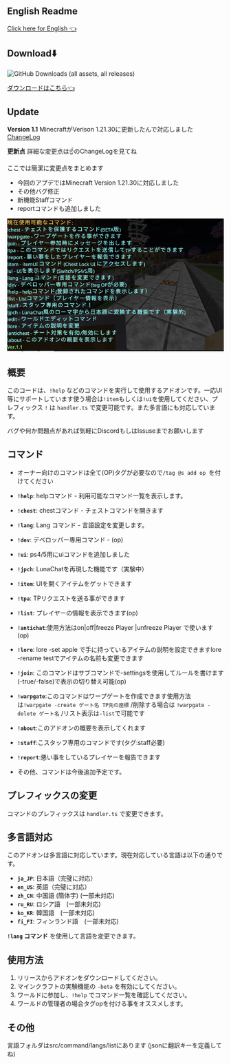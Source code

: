 
## English Readme

[Click here for English 👈](EN_README.md)

## Download⬇️
![GitHub Downloads (all assets, all releases)](https://img.shields.io/github/downloads/gamelist1990/ChestLockAddon/total?style=flat-square&logo=https%3A%2F%2Fgithub.com%2Fgamelist1990%2FChestLockAddon%2Fblob%2Fmain%2FAllAddon%2Fpack_icon.png%3Fraw%3Dtrue)

[ダウンロードはこちら👈](https://github.com/gamelist1990/ChestLockAddon/releases)

## Update

**Version 1.1** MinecraftがVerison 1.21.30に更新したんで対応しました
[ChangeLog](https://github.com/gamelist1990/ChestLockAddon/compare/1.0...1.1)

**更新点**
詳細な変更点は☝のChangeLogを見てね

ここでは簡潔に変更点をまとめます

- 今回のアプデではMinecraft Version 1.21.30に対応しました
- その他バグ修正
- 新機能Staffコマンド
- reportコマンドも追加しました

![alt text](image/image.png)

## 概要

このコードは、`!help` などのコマンドを実行して使用するアドオンです。一応UI等にサポートしています使う場合は`!item`もしくは`!ui`を使用してください、プレフィックス `!` は `handler.ts` で変更可能です。また多言語にも対応しています。

バグや何か問題点があれば気軽にDiscordもしはIssuseまでお願いします

## コマンド

* オーナー向けのコマンドは全て(OP)タグが必要なので`/tag @s add op `を付けてください
* **`!help`**:  helpコマンド - 利用可能なコマンド一覧を表示します。
* **`!chest`**:  chestコマンド - チェストコマンドを開きます
* **`!lang`**:  Lang コマンド - 言語設定を変更します。
* **`!dev`**:  デベロッパー専用コマンド -  (op)
* **`!ui`**:  ps4/5用にuiコマンドを追加しました
* **`!jpch`**: LunaChatを再現した機能です（実験中）
* **`!item`**: UIを開くアイテムをゲットできます
* **`!tpa`**: TPリクエストを送る事ができます
* **`!list`**: プレイヤーの情報を表示できます(op)
* **`!antichat`**:使用方法はon|off|freeze Player |unfreeze Player で使います(op)
* **`!lore`**: lore -set apple で手に持っているアイテムの説明を設定できますlore -rename testでアイテムの名前も変更できます
* **`!join`**: このコマンドはサブコマンドで-settingsを使用してルールを書けます(-true/-false)で表示の切り替え可能(op)
* **`!warpgate`**:このコマンドはワープゲートを作成できます使用方法は`!warpgate -create ゲート名 TP先の座標` /削除する場合は `!warpgate -delete ゲート名` /リスト表示は`-list`で可能です
* **`!about`**:このアドオンの概要を表示してくれます
* **`!staff`**:こスタッフ専用のコマンドです(タグ:staff必要)
* **`!report`**:悪い事をしているプレイヤーを報告できます



* その他、コマンドは今後追加予定です。

## プレフィックスの変更

コマンドのプレフィックスは `handler.ts` で変更できます。

## 多言語対応

このアドオンは多言語に対応しています。現在対応している言語は以下の通りです。

* **`ja_JP`**: 日本語（完璧に対応）
* **`en_US`**: 英語（完璧に対応）
* **`zh_CN`**: 中国語 (簡体字) (一部未対応)
* **`ru_RU`**: ロシア語　(一部未対応)
* **`ko_KR`**: 韓国語　(一部未対応)
* **`fi_FI`**: フィンランド語　(一部未対応)

**`!lang` コマンド** を使用して言語を変更できます。

## 使用方法

1. リリースからアドオンをダウンロードしてください。
2. マインクラフトの実験機能の `-beta` を有効にしてください。
3. ワールドに参加し、`!help` でコマンド一覧を確認してください。
4. ワールドの管理者の場合タグopを付ける事をオススメします。

## その他

言語フォルダはsrc/command/langs/listにあります
(jsonに翻訳キーを定義してね)
